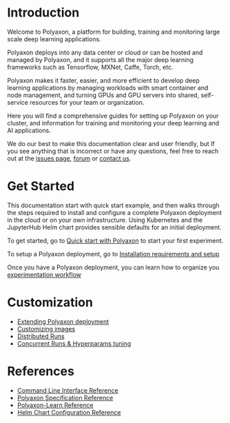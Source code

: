 # Introduction

Welcome to Polyaxon, a platform for building, training and monitoring large scale deep learning applications.

Polyaxon deploys into any data center or cloud or can be hosted and managed by Polyaxon, and it supports all the major deep learning frameworks such as Tensorflow, MXNet, Caffe, Torch, etc.

Polyaxon makes it faster, easier, and more efficient to develop deep learning applications by managing workloads with smart container and node management, and turning GPUs and GPU servers into shared, self-service resources for your team or organization.

Here  you will find a comprehensive guides for setting up Polyaxon on your cluster, and information for training and monitoring your deep learning and AI applications.

We do our best to make this documentation clear and user friendly, but If you see anything that is incorrect or have any questions, feel free to reach out at the [issues page](), [forum]() or [contact us]().


# Get Started

This documentation start with quick start example, and then walks through the steps required to install and configure a complete Polyaxon deployment in the cloud or on your own infrastructure. Using Kubernetes and the JupyterHub Helm chart provides sensible defaults for an initial deployment.

To get started, go to [Quick start with Polyaxon]() to start your first experiment.

To setup a Polyaxon deployment, go to [Installation requirements and setup]()

Once you have a Polyaxon deployment, you can learn how to organize you [experimentation workflow]()


# Customization

 * [Extending Polyaxon deployment]()
 * [Customizing images]()
 * [Distributed Runs]()
 * [Concurrent Runs & Hyperparams tuning]()


# References

 * [Command Line Interface Reference]()
 * [Polyaxon Specification Reference]()
 * [Polyaxon-Learn Reference]()
 * [Helm Chart Configuration Reference]()
